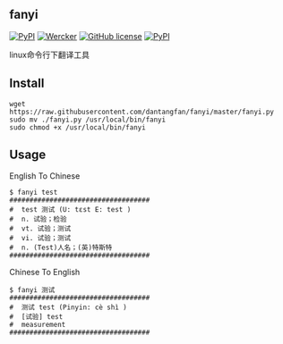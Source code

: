 ## fanyi
[![PyPI](https://img.shields.io/pypi/status/Django.svg)](https://github.com/wufeifei/dict)
[![Wercker](https://img.shields.io/wercker/ci/wercker/docs.svg)](https://github.com/wufeifei/dict)
[![GitHub license](https://img.shields.io/github/license/mashape/apistatus.svg)](https://github.com/wufeifei/dict)
[![PyPI](https://img.shields.io/pypi/pyversions/Django.svg)](https://github.com/wufeifei/dict)

linux命令行下翻译工具

## Install

```
wget https://raw.githubusercontent.com/dantangfan/fanyi/master/fanyi.py
sudo mv ./fanyi.py /usr/local/bin/fanyi
sudo chmod +x /usr/local/bin/fanyi
```

## Usage

English To Chinese

```
$ fanyi test
###################################
#  test 测试 (U: tɛst E: test )
#  n. 试验；检验
#  vt. 试验；测试
#  vi. 试验；测试
#  n. (Test)人名；(英)特斯特
###################################
```

Chinese To English
```
$ fanyi 测试
###################################
#  测试 test (Pinyin: cè shì )
#  [试验] test
#  measurement
###################################
```
